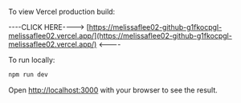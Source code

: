 To view Vercel production build:

----CLICK HERE----> [https://melissaflee02-github-g1fkocpgl-melissaflee02.vercel.app/](https://melissaflee02-github-g1fkocpgl-melissaflee02.vercel.app/) <----

To run locally:

```bash
npm run dev
```

Open [http://localhost:3000](http://localhost:3000) with your browser to see the result.


